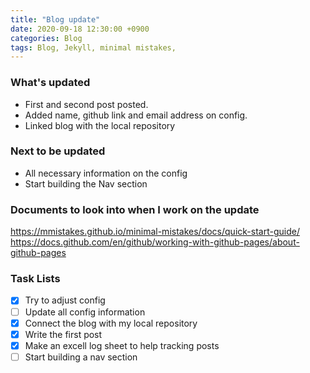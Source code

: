 ```yaml
---
title: "Blog update"
date: 2020-09-18 12:30:00 +0900
categories: Blog
tags: Blog, Jekyll, minimal mistakes,
---
```


### What's updated
- First and second post posted.
- Added name, github link and email address on config.
- Linked blog with the local repository

### Next to be updated
- All necessary information on the config
- Start building the Nav section

### Documents to look into when I work on the update
   https://mmistakes.github.io/minimal-mistakes/docs/quick-start-guide/
   https://docs.github.com/en/github/working-with-github-pages/about-github-pages

### Task Lists
- [x] Try to adjust config
- [ ] Update all config information
- [x] Connect the blog with my local repository
- [x] Write the first post
- [x] Make an excell log sheet to help tracking posts
- [ ] Start building a nav section